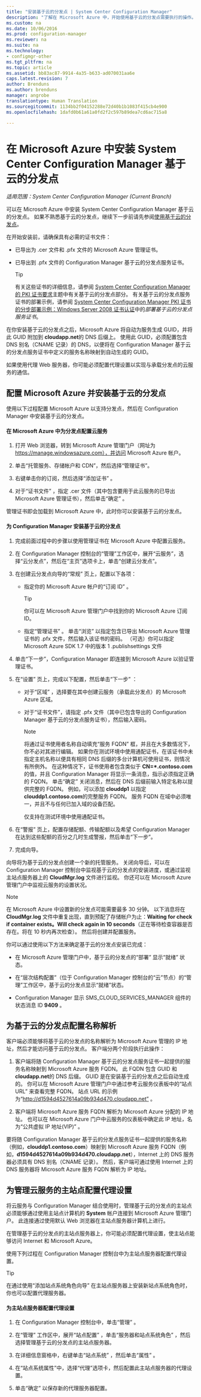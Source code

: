 ```yaml
---
title: "安装基于云的分发点 | System Center Configuration Manager"
description: "了解在 Microsoft Azure 中，开始使用基于云的分发点需要执行的操作。"
ms.custom: na
ms.date: 10/06/2016
ms.prod: configuration-manager
ms.reviewer: na
ms.suite: na
ms.technology:
- configmgr-other
ms.tgt_pltfrm: na
ms.topic: article
ms.assetid: bb83ac87-9914-4a35-b633-ad070031aa6e
caps.latest.revision: 7
author: Brenduns
ms.author: brenduns
manager: angrobe
translationtype: Human Translation
ms.sourcegitcommit: 1134bb2f04152288e72d40b1b1083f415cb4e900
ms.openlocfilehash: 1dafd0b61a61a0fd2f2c597b89dea7cd6ac715a8

---
```

# <a name="install-cloud-based-distribution-points-in-microsoft-azure-for-system-center-configuration-manager"></a>在 Microsoft Azure 中安装 System Center Configuration Manager 基于云的分发点

*适用范围：System Center Configuration Manager (Current Branch)*

可以在 Microsoft Azure 中安装 System Center Configuration Manager 基于云的分发点。 如果不熟悉基于云的分发点，继续下一步前请先参阅[使用基于云的分发点](../../../../core/plan-design/hierarchy/use-a-cloud-based-distribution-point.md)。

 在开始安装前，请确保具有必需的证书文件：  

-   已导出为 .cer 文件和 .pfx 文件的 Microsoft Azure 管理证书。  

-   已导出到 .pfx 文件的 Configuration Manager 基于云的分发点服务证书。  

    > [!TIP]
    >   有关这些证书的详细信息，请参阅 [System Center Configuration Manager 的 PKI 证书要求](../../../../core/plan-design/network/pki-certificate-requirements.md)主题中有关基于云的分发点部分。 有关基于云的分发点服务证书的部署示例，请参阅 [System Center Configuration Manager PKI 证书的分步部署示例：Windows Server 2008 证书认证](/sccm/core/plan-design/network/example-deployment-of-pki-certificates)中的*部署基于云的分发点服务证书*。  


 在你安装基于云的分发点之后，Microsoft Azure 将自动为服务生成 GUID，并将此 GUID 附加到 **cloudapp.net**的 DNS 后缀上。 使用此 GUID，必须配置包含 DNS 别名（CNAME 记录）的 DNS，以便将在 Configuration Manager 基于云的分发点服务证书中定义的服务名称映射到自动生成的 GUID。  

 如果使用代理 Web 服务器，你可能必须配置代理设置以实现与承载分发点的云服务的通信。  

##  <a name="a-namebkmkconfigwindowsazureandinstalldpa-configure-microsoft-azure-and-install-cloud-based-distribution-points"></a><a name="BKMK_ConfigWindowsAzureandInstallDP"></a>配置 Microsoft Azure 并安装基于云的分发点  
 使用以下过程配置 Microsoft Azure 以支持分发点，然后在 Configuration Manager 中安装基于云的分发点。  

#### <a name="to-configure-a-cloud-service-in-microsoft-azure-for-a-distribution-point"></a>在 Microsoft Azure 中为分发点配置云服务  

1.  打开 Web 浏览器，转到 Microsoft Azure 管理门户（网址为 https://manage.windowsazure.com），并访问 Microsoft Azure 帐户。  

2.  单击“托管服务、存储帐户和 CDN”，然后选择“管理证书”。  

3.  右键单击你的订阅，然后选择“添加证书” 。  

4.  对于“证书文件” ，指定 .cer 文件（其中包含要用于此云服务的已导出 Microsoft Azure 管理证书），然后单击“确定” 。  

 管理证书即会加载到 Microsoft Azure 中，此时你可以安装基于云的分发点。  

#### <a name="to-install-a-cloud-based-distribution-point-for-configuration-manager"></a>为 Configuration Manager 安装基于云的分发点  

1.  完成前面过程中的步骤以使用管理证书在 Microsoft Azure 中配置云服务。  

2.  在 Configuration Manager 控制台的“管理”工作区中，展开“云服务”，选择“云分发点”，然后在“主页”选项卡上，单击“创建云分发点”。  

3.  在创建云分发点向导的“常规”  页上，配置以下各项：  

    -   指定你的 Microsoft Azure 帐户的“订阅 ID”  。  

        > [!TIP]  
        >  你可以在 Microsoft Azure 管理门户中找到你的 Microsoft Azure 订阅 ID。  

    -   指定“管理证书” 。 单击“浏览”  以指定包含已导出 Microsoft Azure 管理证书的 .pfx 文件，然后输入该证书的密码。 （可选）你可以指定 Microsoft Azure SDK 1.7 中的版本 1 .publishsettings 文件  

4.  单击“下一步”，Configuration Manager 即连接到 Microsoft Azure 以验证管理证书。  

5.  在“设置”  页上，完成以下配置，然后单击“下一步” ：  

    -   对于“区域” ，选择要在其中创建云服务（承载此分发点）的 Microsoft Azure 区域。  

    -   对于“证书文件”，请指定 .pfx 文件（其中已包含导出的 Configuration Manager 基于云的分发点服务证书），然后输入密码。  

        > [!NOTE]  
        >  将通过证书使用者名称自动填充“服务 FQDN”  框，并且在大多数情况下，你不必对其进行编辑。 如果你在测试环境中使用通配证书，在该证书中未指定主机名称以便具有相同 DNS 后缀的多台计算机可使用证书，则情况有所例外。 在这种情况下，证书使用者包含类似于 **CN=\*.contoso.com** 的值，并且 Configuration Manager 将显示一条消息，指示必须指定正确的 FQDN。 单击“确定”  关闭消息，然后在 DNS 后缀前输入特定名称以提供完整的 FQDN。 例如，可以添加 **clouddp1** 以指定 **clouddp1.contoso.com**的完整服务 FQDN。 服务 FQDN 在域中必须唯一，并且不与任何已加入域的设备匹配。  
        >   
        >  仅支持在测试环境中使用通配证书。  

6.  在“警报” 页上，配置存储配额、传输配额以及希望 Configuration Manager 在达到这些配额的百分之几时生成警报，然后单击“下一步”。  

7.  完成向导。  

 向导将为基于云的分发点创建一个新的托管服务。 关闭向导后，可以在 Configuration Manager 控制台中监视基于云的分发点的安装进度，或通过监视主站点服务器上的 **CloudMgr.log** 文件进行监视。 你还可以在 Microsoft Azure 管理门户中监视云服务的设置状况。  

> [!NOTE]  
>  在 Microsoft Azure 中设置新的分发点可能需要最多 30 分钟。 以下消息将在 **CloudMgr.log** 文件中重复出现，直到预配了存储帐户为止：**Waiting for check if container exists。Will check again in 10 seconds**（正在等待检查容器是否存在。将在 10 秒内再次检查）。 然后将创建并配置服务。  

 你可以通过使用以下方法来确定基于云的分发点安装已完成：  

-   在 Microsoft Azure 管理门户中，基于云的分发点的“部署”  显示“就绪” 状态。  

-   在“层次结构配置”（位于 Configuration Manager 控制台的“云”节点）的“管理”工作区中，基于云的分发点显示“就绪”状态。  

-   Configuration Manager 显示 SMS_CLOUD_SERVICES_MANAGER 组件的状态消息 ID **9409** 。  

##  <a name="a-namebkmkconfigdnsforclouddpsa-configure-name-resolution-for-cloud-based-distribution-points"></a><a name="BKMK_ConfigDNSforCloudDPs"></a> 为基于云的分发点配置名称解析  
 客户端必须能够将基于云的分发点的名称解析为 Microsoft Azure 管理的 IP 地址，然后才能访问基于云的分发点。 客户端分两个阶段执行此操作：  

1.  客户端将随 Configuration Manager 基于云的分发点服务证书一起提供的服务名称映射到 Microsoft Azure 服务 FQDN。 此 FQDN 包含 GUID 和 **cloudapp.net**的 DNS 后缀。 GUID 是在安装基于云的分发点之后自动生成的。 你可以在 Microsoft Azure 管理门户中通过参考云服务仪表板中的“站点 URL”  来查看完整 FQDN。 站点 URL 的示例为“http://d1594d4527614a09b934d470.cloudapp.net” 。  

2.  客户端将 Microsoft Azure 服务 FQDN 解析为 Microsoft Azure 分配的 IP 地址。 也可以在 Microsoft Azure 门户中云服务的仪表板中确定此 IP 地址，名为“公共虚拟 IP 地址(VIP)” 。  

要将随 Configuration Manager 基于云的分发点服务证书一起提供的服务名称（例如，**clouddp1.contoso.com**）映射到 Microsoft Azure 服务 FQDN（例如，**d1594d4527614a09b934d470.cloudapp.net**），Internet 上的 DNS 服务器必须具有 DNS 别名（CNAME 记录）。 然后，客户端可通过使用 Internet 上的 DNS 服务器将 Microsoft Azure 服务 FQDN 解析为 IP 地址。  

##  <a name="a-namebkmkconfigproxyforclouda-configure-proxy-settings-for-primary-sites-that-manage-cloud-services"></a><a name="BKMK_ConfigProxyforCloud"></a>为管理云服务的主站点配置代理设置  
 将云服务与 Configuration Manager 结合使用时，管理基于云的分发点的主站点必须能够通过使用主站点计算机的 **System** 帐户连接到 Microsoft Azure 管理门户。 此连接通过使用默认 Web 浏览器在主站点服务器计算机上进行。  

 在管理基于云的分发点的主站点服务器上，你可能必须配置代理设置，使主站点能够访问 Internet 和 Microsoft Azure。  

 使用下列过程在 Configuration Manager 控制台中为主站点服务器配置代理设置。  

> [!TIP]  
>  在通过使用“添加站点系统角色向导” 在主站点服务器上安装新站点系统角色时，你也可以配置代理服务器。  

#### <a name="to-configure-proxy-settings-for-the-primary-site-server"></a>为主站点服务器配置代理设置  

1.  在 Configuration Manager 控制台中，单击“管理” 。  

2.  在“管理”  工作区中，展开“站点配置” ，单击“服务器和站点系统角色” ，然后选择管理基于云的分发点的主站点服务器。  

3.  在详细信息窗格中，右键单击“站点系统” ，然后单击“属性” 。  

4.  在“站点系统属性”中，选择“代理”选项卡，然后配置此主站点服务器的代理设置。  

5.  单击“确定”  以保存新的代理服务器配置。  



<!--HONumber=Nov16_HO1-->


